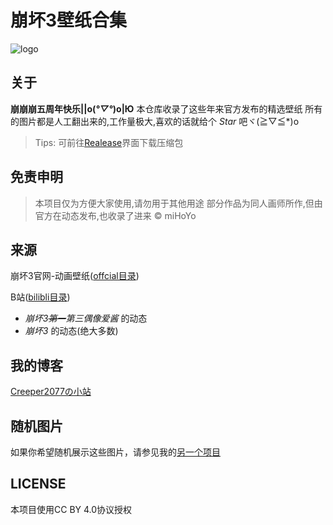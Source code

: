 # 崩坏3壁纸合集

![logo](https://creeper2077.coding.net/p/hobby/d/honkai3-wallpaper/git/raw/master/logo.png?download=false)

## 关于
**崩崩崩五周年快乐||o(*°▽°*)o|Ю** 
本仓库收录了这些年来官方发布的精选壁纸
所有的图片都是人工翻出来的,工作量极大,喜欢的话就给个 *Star* 吧ヾ(≧▽≦*)o
> Tips: 可前往[Realease](https://creeper2077.coding.net/p/hobby/d/honkai3-wallpaper/git/releases)界面下载压缩包

## 免责申明
> 本项目仅为方便大家使用,请勿用于其他用途
部分作品为同人画师所作,但由官方在动态发布,也收录了进来
© miHoYo

## 来源
崩坏3官网-动画壁纸([offcial目录](/offcial))

B站([bilibli目录](/bilibili))
* *崩坏3~~第一~~第三偶像爱酱* 的动态
* *崩坏3* 的动态(绝大多数)

## 我的博客
[Creeper2077の小站](https://www.creeper2077.online)  

## 随机图片
如果你希望随机展示这些图片，请参见我的[另一个项目](https://github.com/Creeper2077/randoma-api)

## LICENSE
本项目使用CC BY 4.0协议授权